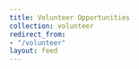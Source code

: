 ```yaml
---
title: Volunteer Opportunities
collection: volunteer
redirect_from:
- "/volunteer"
layout: feed
---
```


